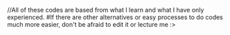 //All of these codes are based from what I learn and what I have only experienced. 
#If there are other alternatives or easy processes to do codes much more easier, don't be afraid to edit it or lecture me :>  
